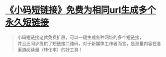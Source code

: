 # [《小码短链接》免费为相同url生成多个永久短链接](https://www.v2fy.com/p/080-xiaomark/)

> 小码短链接这款免费扩展，可以一键生成各种网址的多个短链接，    
> 并且还同步提供了短链接二维码，对于新媒体工作者而言，是测量内容在各渠道阅读量（转化率）的好工具！
